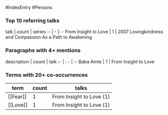#IndexEntry #Persons

### Top 10 referring talks
talk | count | series
:- | - |: -
<a data-href="From Insight to Love" class="internal-link">From Insight to Love</a> | 1 | <a data-href="2007 Lovingkindness and Compassion As a Path to Awakening" class="internal-link">2007 Lovingkindness and Compassion As a Path to Awakening</a>

### Paragraphs with 4+ mentions
description | count | talk
:- | : - | :-
<a aria-label-position="top" aria-label="From Insight to Love > Baba Amte" data-href="From Insight to Love#Baba Amte" class="internal-link">Baba Amte</a> | 1 | <a data-href="From Insight to Love" class="internal-link">From Insight to Love</a>

### Terms with 20+ co-occurrences
term | count | talks
-|-|-
[[Fear]] | 1 | <span class="counts"><a data-href="From Insight to Love" class="internal-link">From Insight to Love</a> (1)</span> 
[[Love]] | 1 | <span class="counts"><a data-href="From Insight to Love" class="internal-link">From Insight to Love</a> (1)</span> 


